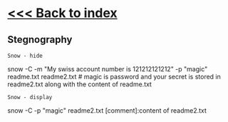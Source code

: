 # [<<< Back to index](../CEH_index.md)
## Stegnography


`Snow - hide`

snow -C -m "My swiss account number is 121212121212" -p "magic" readme.txt readme2.txt  # magic is password and your secret is stored in readme2.txt along with the content of readme.txt

`Snow - display`

snow -C -p "magic" readme2.txt [comment]:content of readme2.txt


